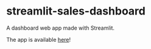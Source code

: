 # streamlit-sales-dashboard
A dashboard web app made with Streamlit.


The app is available [here](https://sales-dashbooard.streamlit.app/)!